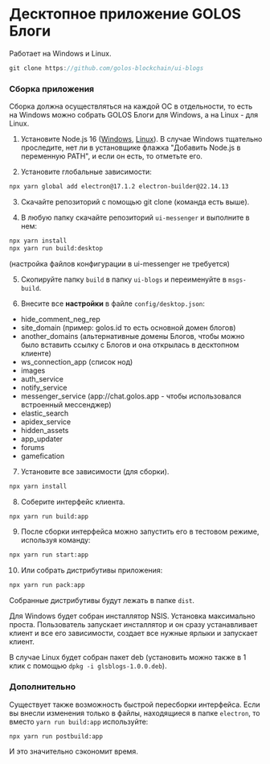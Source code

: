 # Десктопное приложение GOLOS Блоги

Работает на Windows и Linux.

```js
git clone https://github.com/golos-blockchain/ui-blogs
```

### Сборка приложения

Сборка должна осуществляться на каждой ОС в отдельности, то есть на Windows можно собрать GOLOS Блоги для Windows, а на Linux - для Linux.

1. Установите Node.js 16 ([Windows](https://nodejs.org/dist/v16.14.0/node-v16.14.0-x64.msi), [Linux](https://github.com/nodesource/distributions/blob/master/README.md)). В случае Windows тщательно проследите, нет ли в установщике флажка "Добавить Node.js в переменную PATH", и если он есть, то отметьте его.

2. Установите глобальные зависимости:
```sh
npx yarn global add electron@17.1.2 electron-builder@22.14.13
```

3. Скачайте репозиторий с помощью git clone (команда есть выше).

4. В любую папку скачайте репозиторий `ui-messenger` и выполните в нем:

```sh
npx yarn install
npx yarn run build:desktop
```

(настройка файлов конфигурации в ui-messenger не требуется)

5. Скопируйте папку `build` в папку `ui-blogs` и переименуйте в `msgs-build`.

6. Внесите все **настройки** в файле `config/desktop.json`:

- hide_comment_neg_rep
- site_domain (пример: golos.id то есть основной домен блогов)
- another_domains (альтернативные домены Блогов, чтобы можно было вставить ссылку с Блогов и она открылась в десктопном клиенте)
- ws_connection_app (список нод)
- images
- auth_service
- notify_service
- messenger_service (app://chat.golos.app - чтобы использовался встроенный мессенджер)
- elastic_search
- apidex_service
- hidden_assets
- app_updater
- forums
- gamefication

7. Установите все зависимости (для сборки).

```sh
npx yarn install
```

8. Соберите интерфейс клиента.

```sh
npx yarn run build:app
```

9. После сборки интерфейса можно запустить его в тестовом режиме, используя команду:

```sh
npx yarn run start:app
```

10. Или собрать дистрибутивы приложения:

```sh
npx yarn run pack:app
```

Собранные дистрибутивы будут лежать в папке `dist`.

Для Windows будет собран инсталлятор NSIS. Установка максимально проста. Пользователь запускает инсталлятор и он сразу устанавливает клиент и все его зависимости, создает все нужные ярлыки и запускает клиент.

В случае Linux будет собран пакет deb (установить можно также в 1 клик с помощью `dpkg -i glsblogs-1.0.0.deb`).

### Дополнительно

Существует также возможность быстрой пересборки интерфейса. Если вы внесли изменения только в файлы, находящиеся в папке `electron`, то вместо `yarn run build:app` используйте:

```sh
npx yarn run postbuild:app
```

И это значительно сэкономит время.
